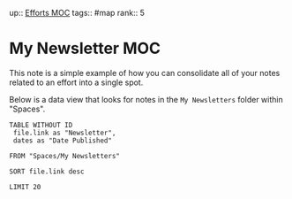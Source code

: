 up:: [Efforts MOC](Maps/Efforts%20MOC.md)
tags:: #map 
rank:: 5

# My Newsletter MOC
This note is a simple example of how you can consolidate all of your notes related to an effort into a single spot.

Below is a data view that looks for notes in the `My Newsletters` folder within "Spaces".

``` dataview
TABLE WITHOUT ID
 file.link as "Newsletter",
 dates as "Date Published"

FROM "Spaces/My Newsletters"

SORT file.link desc

LIMIT 20
```